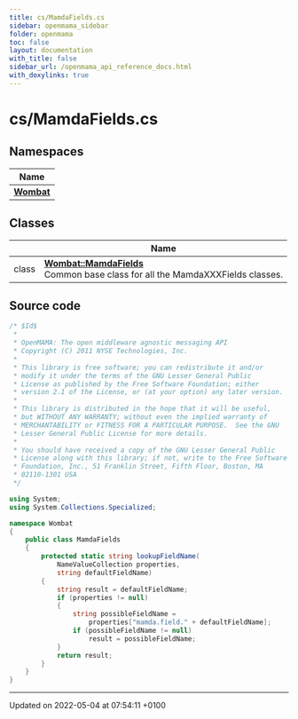 ```yaml
---
title: cs/MamdaFields.cs
sidebar: openmama_sidebar
folder: openmama
toc: false
layout: documentation
with_title: false
sidebar_url: /openmama_api_reference_docs.html
with_doxylinks: true
---
```


# cs/MamdaFields.cs



## Namespaces

| Name           |
| -------------- |
| **[Wombat](namespaceWombat.html)**  |

## Classes

|                | Name           |
| -------------- | -------------- |
| class | **[Wombat::MamdaFields](classWombat_1_1MamdaFields.html)** <br>Common base class for all the MamdaXXXFields classes.  |




## Source code

```csharp
/* $Id$
 *
 * OpenMAMA: The open middleware agnostic messaging API
 * Copyright (C) 2011 NYSE Technologies, Inc.
 *
 * This library is free software; you can redistribute it and/or
 * modify it under the terms of the GNU Lesser General Public
 * License as published by the Free Software Foundation; either
 * version 2.1 of the License, or (at your option) any later version.
 *
 * This library is distributed in the hope that it will be useful,
 * but WITHOUT ANY WARRANTY; without even the implied warranty of
 * MERCHANTABILITY or FITNESS FOR A PARTICULAR PURPOSE.  See the GNU
 * Lesser General Public License for more details.
 *
 * You should have received a copy of the GNU Lesser General Public
 * License along with this library; if not, write to the Free Software
 * Foundation, Inc., 51 Franklin Street, Fifth Floor, Boston, MA
 * 02110-1301 USA
 */

using System;
using System.Collections.Specialized;

namespace Wombat
{
    public class MamdaFields
    {
        protected static string lookupFieldName(
            NameValueCollection properties,
            string defaultFieldName)
        {
            string result = defaultFieldName;
            if (properties != null)
            {
                string possibleFieldName =
                    properties["mamda.field." + defaultFieldName];
                if (possibleFieldName != null)
                    result = possibleFieldName;
            }
            return result;
        }
    }
}
```


-------------------------------

Updated on 2022-05-04 at 07:54:11 +0100
